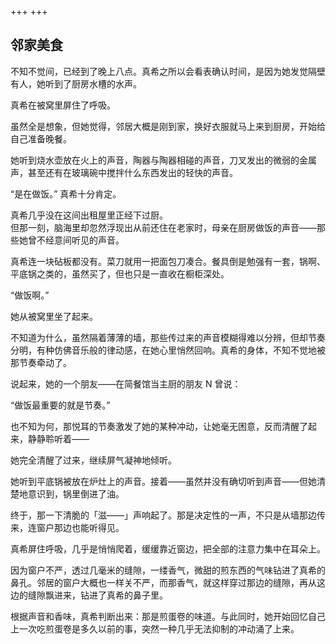 +++
+++
## 邻家美食

不知不觉间，已经到了晚上八点。真希之所以会看表确认时间，是因为她发觉隔壁有人，她听到了厨房水槽的水声。

真希在被窝里屏住了呼吸。

虽然全是想象，但她觉得，邻居大概是刚到家，换好衣服就马上来到厨房，开始给自己准备晚餐。

她听到烧水壶放在火上的声音，陶器与陶器相碰的声音，刀叉发出的微弱的金属声，甚至还有在玻璃碗中搅拌什么东西发出的轻快的声音。

“是在做饭。” 真希十分肯定。

真希几乎没在这间出租屋里正经下过厨。  
但那一刻，脑海里却忽然浮现出从前还住在老家时，母亲在厨房做饭的声音——那些她曾不经意间听见的声音。

真希连一块砧板都没有。菜刀就用一把面包刀凑合。餐具倒是勉强有一套，锅啊、平底锅之类的，虽然买了，但也只是一直收在橱柜深处。

“做饭啊。”

她从被窝里坐了起来。

不知道为什么，虽然隔着薄薄的墙，那些传过来的声音模糊得难以分辨，但却节奏分明，有种仿佛音乐般的律动感，在她心里悄然回响。真希的身体，不知不觉地被那节奏牵动了。

说起来，她的一个朋友——在简餐馆当主厨的朋友 N 曾说：

 “做饭最重要的就是节奏。”

也不知为何，那悦耳的节奏激发了她的某种冲动，让她毫无困意，反而清醒了起来，静静聆听着——

她完全清醒了过来，继续屏气凝神地倾听。

她听到平底锅被放在炉灶上的声音。接着——虽然并没有确切听到声音——但她清楚地意识到，锅里倒进了油。

终于，那一下清脆的「滋——」声响起了。那是决定性的一声，不只是从墙那边传来，连窗户那边也能听得见。

真希屏住呼吸，几乎是悄悄爬着，缓缓靠近窗边，把全部的注意力集中在耳朵上。 

因为窗户不严，透过几毫米的缝隙，一缕香气，微甜的煎东西的气味钻进了真希的鼻孔。邻居的窗户大概也一样关不严，而那香气，就这样穿过那边的缝隙，再从这边的缝隙飘进来，钻进了真希的鼻子里。

根据声音和香味，真希判断出来：那是煎蛋卷的味道。与此同时，她开始回忆自己上一次吃煎蛋卷是多久以前的事，突然一种几乎无法抑制的冲动涌了上来。
